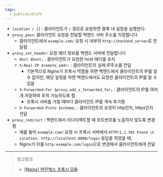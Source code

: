 ```yaml
---
tags:
  - publish/draft
---
```


- `location / {}` : 클라이언트가 `/` 경로로 요청하면 블록 내 설정을 실행한다.
- `proxy_pass`: 클라이언트 요청을 전달할 백엔드 서버 주소를 지정합니다. 
	- 클라이언트에서 `example.com/` 요청 시 내부의 `http://backend_server`로 전달됨
- `proxy_set_header`: 요청 헤더 정보를 백엔드 서버에 전달합니다
	- `Host $host;` : 클라이언트가 요청한 host 헤더를 유지
	- `X-Real-IP $remote_addr;` : 클라이언트의 실제 IP주소를 전달
		- 기본적으로 Nginx가 프록시 역할을 하면 백엔드에서 클라이언트의 IP를 알 수 없지만, 해당 설정을 하면 백엔드에서도 요청한 클라이언트의 IP를 알 수 있음
	- `X-Forwarded-For $proxy_add_x_forwarded_for;` : 클라이언트의 IP를 여러 개 저장하여 추적 가능하도록 함
		- 프록시 서버를 거칠 때마다 클라이언트 IP를 계속 추가함
	- `X-Forwarded-Proto $scheme;` : 클라이언트의 요청이 http인지, https인지 전달
- `proxy_redirect` : 백엔드에서 리다이렉트할 때 포트번호를 노출하지 않도록 변경함
	- 예를 들어 `example.com/` 요청 시 프록시 서버에서 `HTTP/1.1 302 Found \n Location: http://localhost:8080/login` 응답을 하였을 때,
	- Nginx가 이를 `http:example.com/login`으로 변경해서 클라이언트에게 전달



---

> 참고링크
> - [[Nginx] 엔진엑스 프록시 모듈](https://12bme.tistory.com/367)
